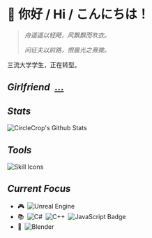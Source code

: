 # 👋 你好 / Hi / こんにちは！

>_舟遥遥以轻飏，风飘飘而吹衣。_
>
>_问征夫以前路，恨晨光之熹微。_

三流大学学生，正在转型。

## _Girlfriend_&ensp;[...](https://aiccrop.com/redirect/sa8x)

## _Stats_

![CircleCrop's Github Stats](https://github-readme-stats.vercel.app/api?username=CircleCrop&count_private=true&show_icons=true&theme=transparent)

## _Tools_

![Skill Icons](https://aiccrop.com/wp-content/uploads/2024/11/00000fbe-0ff9-75b7-47d3-8b80481c7d6f.svg)

## _Current Focus_

- 🎮&ensp;![Unreal Engine](https://img.shields.io/badge/-Unreal%20Engine-006C8E?style=flat&logo=unrealengine&logoColor=white)
- 📚&ensp;![C#](https://custom-icon-badges.demolab.com/badge/-C%23-%23239120.svg?logo=cshrp&logoColor=white)&ensp;![C++](https://img.shields.io/badge/-C%2B%2B-00599C?style=flat&logo=cplusplus&logoColor=white)&ensp;![JavaScript Badge](https://img.shields.io/badge/-JavaScript-F7DF1E?style=flat&logo=javascript&logoColor=black)
- 🎥&ensp;![Blender](https://img.shields.io/badge/-Blender-F5792A?style=flat&logo=blender&logoColor=white)
